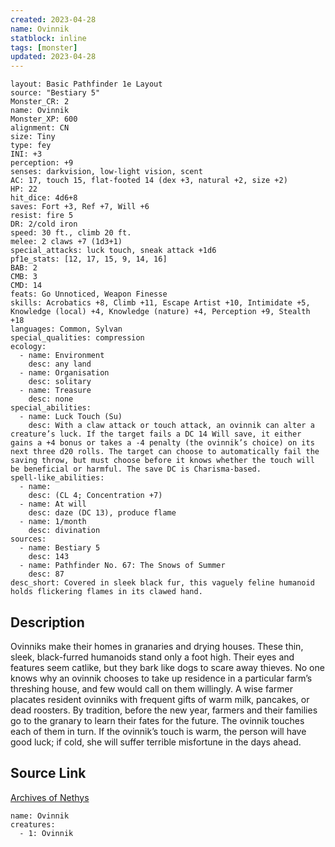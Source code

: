 ```yaml
---
created: 2023-04-28
name: Ovinnik
statblock: inline
tags: [monster]
updated: 2023-04-28
---
```

```statblock
layout: Basic Pathfinder 1e Layout
source: "Bestiary 5"
Monster_CR: 2
name: Ovinnik
Monster_XP: 600
alignment: CN
size: Tiny
type: fey
INI: +3
perception: +9
senses: darkvision, low-light vision, scent
AC: 17, touch 15, flat-footed 14 (dex +3, natural +2, size +2)
HP: 22
hit_dice: 4d6+8
saves: Fort +3, Ref +7, Will +6
resist: fire 5
DR: 2/cold iron
speed: 30 ft., climb 20 ft.
melee: 2 claws +7 (1d3+1)
special_attacks: luck touch, sneak attack +1d6
pf1e_stats: [12, 17, 15, 9, 14, 16]
BAB: 2
CMB: 3
CMD: 14
feats: Go Unnoticed, Weapon Finesse
skills: Acrobatics +8, Climb +11, Escape Artist +10, Intimidate +5, Knowledge (local) +4, Knowledge (nature) +4, Perception +9, Stealth +18
languages: Common, Sylvan
special_qualities: compression
ecology:
  - name: Environment
    desc: any land
  - name: Organisation
    desc: solitary
  - name: Treasure
    desc: none
special_abilities:
  - name: Luck Touch (Su)
    desc: With a claw attack or touch attack, an ovinnik can alter a creature’s luck. If the target fails a DC 14 Will save, it either gains a +4 bonus or takes a -4 penalty (the ovinnik’s choice) on its next three d20 rolls. The target can choose to automatically fail the saving throw, but must choose before it knows whether the touch will be beneficial or harmful. The save DC is Charisma-based.
spell-like_abilities:
  - name:
    desc: (CL 4; Concentration +7)
  - name: At will
    desc: daze (DC 13), produce flame
  - name: 1/month
    desc: divination
sources:
  - name: Bestiary 5
    desc: 143
  - name: Pathfinder No. 67: The Snows of Summer
    desc: 87
desc_short: Covered in sleek black fur, this vaguely feline humanoid holds flickering flames in its clawed hand.
```
## Description
Ovinniks make their homes in granaries and drying houses. These thin, sleek, black-furred humanoids stand only a foot high. Their eyes and features seem catlike, but they bark like dogs to scare away thieves. No one knows why an ovinnik chooses to take up residence in a particular farm’s threshing house, and few would call on them willingly. A wise farmer placates resident ovinniks with frequent gifts of warm milk, pancakes, or dead roosters. By tradition, before the new year, farmers and their families go to the granary to learn their fates for the future. The ovinnik touches each of them in turn. If the ovinnik’s touch is warm, the person will have good luck; if cold, she will suffer terrible misfortune in the days ahead.
## Source Link
[Archives of Nethys](https://aonprd.com/MonsterDisplay.aspx?ItemName=Ovinnik)
```encounter-table
name: Ovinnik
creatures:
  - 1: Ovinnik
```
